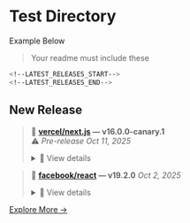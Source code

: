# Test Directory

Example Below

> Your readme must include these

```bash
<!--LATEST_RELEASES_START-->
<!--LATEST_RELEASES_END-->

```

## New Release

<!--LATEST_RELEASES_START-->
> 💠 **[vercel/next.js](https://github.com/vercel/next.js/releases/tag/v16.0.0-canary.1) — v16.0.0-canary.1**  
>  ⚠️ *Pre-release* _Oct 11, 2025_
> <details>
> <summary>📜 View details</summary>
>
> ### Core Changes
> 
> - Version gate migration docs link: #84740
> - [Cache Components] Allow hiding logs after abort: #84579
> - Log `Compiled proxy in ...`: #84746
> 
> ### Misc Changes
> 
> - [next-upgrade] misc: update comment: #84727
> - Turbopack: use vector instead of hash map: #84696
> - Revert "docs: nav_title for long unbroken words (#84233)": #84346
> - [turbopack] tweak the doc on the inner graph optimization: #84752
> - [turbopack] Fix a few references to caching configuration as it is no longer canary guarded: #84761
> - Add 16.0.0-beta.0 to next/third-parties peerDeps: #84741
> - [eslint-plugin] Remove `eslint-v8` testing: #84721
>
> [🔗 See all releases →](https://github.com/vercel/next.js/releases)
> </details>

> 💠 **[facebook/react](https://github.com/facebook/react/releases/tag/v19.2.0) — v19.2.0** _Oct 2, 2025_
> <details>
> <summary>📜 View details</summary>
>
> Below is a list of all new features, APIs, and bug fixes.
> 
> Read the [React 19.2 release post](https://react.dev/blog/2025/10/01/react-19-2) for more information.
> 
> ## New React Features
> 
> - [`<Activity>`](https://react.dev/reference/react/Activity): A new API to hide and restore the UI and internal state of its children.
> - [`useEffectEvent`](https://react.dev/reference/react/useEffectEvent) is a React Hook that lets you extract non-reactive logic into an [Effect Event](https://react.dev/learn/separating-events-from-effects#declaring-an-effect-event).
> - [`cacheSignal`](https://react.dev/reference/react/cacheSignal) (for RSCs) lets your know when the `cache()` lifetime is over.
> - [React Performance tracks](https://react.dev/reference/developer-tooling/react-performance-tracks) appear on the Performance panel’s timeline in your browser developer tools
> 
> ## New React DOM Features
> 
> - Added resume APIs for partial pre-rendering with Web Streams:
>   - [`resume`](https://react.dev/reference/react-dom/server/resume): to resume a prerender to a stream.
>
> [🔗 See all releases →](https://github.com/facebook/react/releases)
> </details>

[Explore More →](https://github.com/jayantur13?tab=repositories)
<!--LATEST_RELEASES_END-->